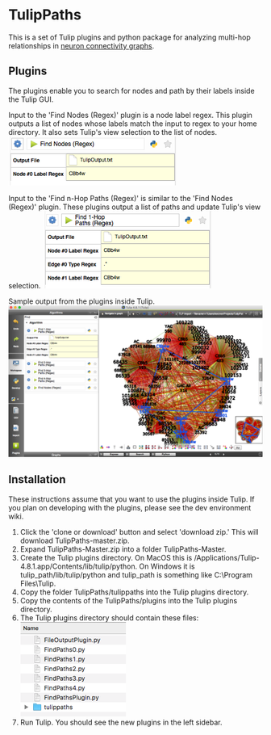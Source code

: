 # TulipPaths
This is a set of Tulip plugins and python package for analyzing multi-hop relationships in [neuron connectivity graphs](http://connectomes.utah.edu/export/files.html#export-directly-from-a-url).

## Plugins

The plugins enable you to search for nodes and path by their labels inside the Tulip GUI.

Input to the 'Find Nodes (Regex)' plugin is a node label regex. This plugin outputs a list of nodes whose labels match the input to regex to your home directory. It also sets Tulip's view selection to the list of nodes. 
![Find nodes by labels](images/find_nodes.png)

Input to the 'Find n-Hop Paths (Regex)' is similar to the 'Find Nodes (Regex)' plugin. These plugins output a list of paths and update Tulip's view selection.
![Find 1-hop paths](images/find_paths.png)

Sample output from the plugins inside Tulip.
![Output](images/output.png)


## Installation

These instructions assume that you want to use the plugins inside Tulip. If you plan on developing with the plugins, please see the dev environment wiki.

1. Click the 'clone or download' button and select 'download zip.' This will download TulipPaths-master.zip.
1. Expand TulipPaths-Master.zip into a folder TulipPaths-Master.
1. Create the Tulip plugins directory. On MacOS this is /Applications/Tulip-4.8.1.app/Contents/lib/tulip/python. On Windows it is tulip_path/lib/tulip/python and tulip_path is something like C:\Program Files\Tulip.
1. Copy the folder TulipPaths/tulippaths into the Tulip plugins directory.
1. Copy the contents of the TulipPaths/plugins into the Tulip plugins directory.
1. The Tulip plugins directory should contain these files:
![Find 1-hop paths](images/installed.png)
1. Run Tulip. You should see the new plugins in the left sidebar.